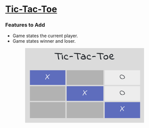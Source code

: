 # [Tic-Tac-Toe](https://ly900.github.io/Tic-Tac-Toe/index.html)

### Features to Add
* Game states the current player.
* Game states winner and loser.

<center><img src="/tic-tac-toe.png" alt="Tic-Tac-Toe" width=75%></center>
